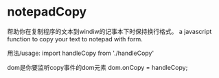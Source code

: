 # notepadCopy
帮助你在复制程序的文本到windiw的记事本下时保持换行格式。
a javascript function to copy your text to notepad with form.

用法/usage:
import handleCopy from './handleCopy'

dom是你要监听copy事件的dom元素
dom.onCopy = handleCopy;
